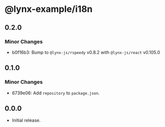 # @lynx-example/i18n

## 0.2.0

### Minor Changes

- b0f16b3: Bump to `@lynx-js/rspeedy` v0.8.2 with `@lynx-js/react` v0.105.0

## 0.1.0

### Minor Changes

- 6739e06: Add `repository` to `package.json`.

## 0.0.0

- Initial release.
